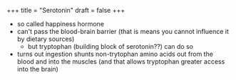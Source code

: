 +++
title = "Serotonin"
draft = false
+++

-   so called happiness hormone
-   can't pass the blood-brain barrier (that is means you cannot influence it by dietary sources)
    -   but tryptophan (building block of serotonin??) can do so
-   turns out ingestion shunts non-trytophan amino acids out from the blood and into the muscles (and that allows tryptophan greater access into the brain)